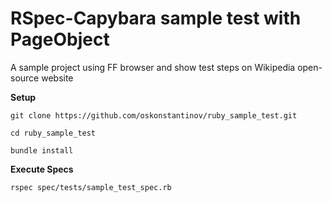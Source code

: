 # RSpec-Capybara sample test with PageObject

A sample project using FF browser and show test steps on Wikipedia open-source website

**Setup**

`git clone https://github.com/oskonstantinov/ruby_sample_test.git`

`cd ruby_sample_test`

`bundle install`

**Execute Specs**

`rspec spec/tests/sample_test_spec.rb`
